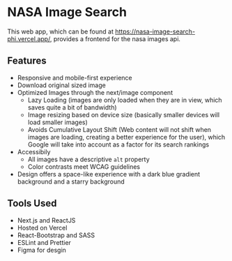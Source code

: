 # NASA Image Search
This web app, which can be found at https://nasa-image-search-phi.vercel.app/, provides a frontend for the nasa images api. 

## Features
- Responsive and mobile-first experience
- Download original sized image
- Optimized Images through the next/image component
  - Lazy Loading (images are only loaded when they are in view, which saves quite a bit of bandwidth)
  - Image resizing based on device size (basically smaller devices will load smaller images)
  - Avoids Cumulative Layout Shift (Web content will not shift when images are loading, creating a better experience for the user), which Google will take into account as a factor for its search rankings
- Accessibily
  - All images have a descriptive `alt` property
  - Color contrasts meet WCAG guidelines
- Design offers a space-like experience with a dark blue gradient background and a starry background

## Tools Used
- Next.js and ReactJS
- Hosted on Vercel
- React-Bootstrap and SASS
- ESLint and Prettier
- Figma for desgin
